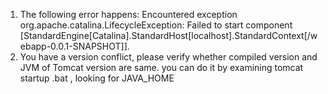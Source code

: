 1. The following error happens: 
Encountered exception org.apache.catalina.LifecycleException: Failed to start component [StandardEngine[Catalina].StandardHost[localhost].StandardContext[/webapp-0.0.1-SNAPSHOT]].  
2. You have a version conflict, please verify whether compiled version and JVM of Tomcat version are same. you can do it by examining tomcat startup .bat , looking for JAVA_HOME
